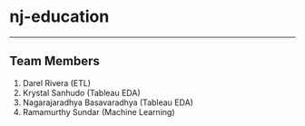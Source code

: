 # nj-education
---
## Team Members
1. Darel Rivera (ETL)
2. Krystal Sanhudo (Tableau EDA)
3. Nagarajaradhya Basavaradhya (Tableau EDA)
4. Ramamurthy Sundar (Machine Learning)

